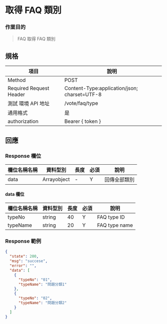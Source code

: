 # 取得 FAQ 類別

### 作業目的

> FAQ 取得 FAQ 類別

## 規格

| 項目                    | 說明                                         |
| ----------------------- | -------------------------------------------- |
| Method                  | POST                                          |
| Required Request Header | Content-Type:application/json; charset=UTF-8 |
| 測試 環境 API 地址      | /vote/faq/type                               |
| 通用格式                | 是                                           |
| authorization           | Bearer { token }                             |

## 回應

### Response 欄位

| 欄位名稱名稱 | 資料型別    | 長度 | 必須 | 說明         |
| ------------ | ----------- | ---- | ---- | ------------ |
| data         | Arrayobject | -    | Y    | 回傳全部類別 |

#### data 欄位

| 欄位名稱名稱 | 資料型別 | 長度 | 必須 | 說明          |
| ------------ | -------- | ---- | ---- | ------------- |
| typeNo        | string   | 40   | Y    | FAQ type ID   |
| typeName      | string   | 20   | Y    | FAQ type name |

### Response 範例

```json
{
  "state": 200,
  "msg": "succese",
  "error": "",
  "data": [
    {
      "typeNo": "01",
      "typeName": "問題分類1"
    },
    {
      "typeNo": "02",
      "typeName": "問題分類2"
    }
  ]
}
```
